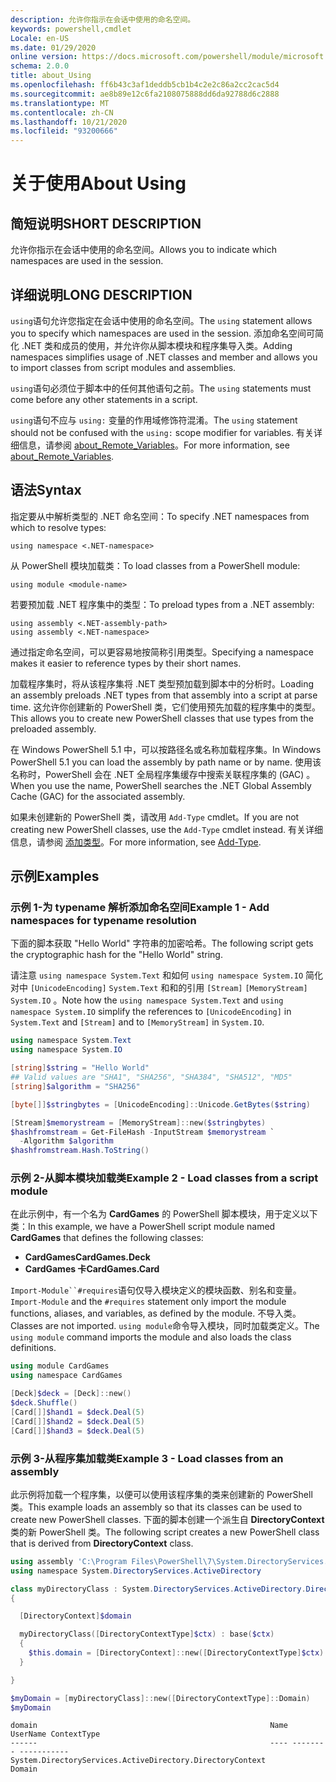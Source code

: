 ```yaml
---
description: 允许你指示在会话中使用的命名空间。
keywords: powershell,cmdlet
Locale: en-US
ms.date: 01/29/2020
online version: https://docs.microsoft.com/powershell/module/microsoft.powershell.core/about/about_using?view=powershell-5.1&WT.mc_id=ps-gethelp
schema: 2.0.0
title: about_Using
ms.openlocfilehash: ff6b43c3af1deddb5cb1b4c2e2c86a2cc2cac5d4
ms.sourcegitcommit: ae8b89e12c6fa2108075888dd6da92788d6c2888
ms.translationtype: MT
ms.contentlocale: zh-CN
ms.lasthandoff: 10/21/2020
ms.locfileid: "93200666"
---
```

# <a name="about-using"></a><span data-ttu-id="734cc-104">关于使用</span><span class="sxs-lookup"><span data-stu-id="734cc-104">About Using</span></span>

## <a name="short-description"></a><span data-ttu-id="734cc-105">简短说明</span><span class="sxs-lookup"><span data-stu-id="734cc-105">SHORT DESCRIPTION</span></span>
<span data-ttu-id="734cc-106">允许你指示在会话中使用的命名空间。</span><span class="sxs-lookup"><span data-stu-id="734cc-106">Allows you to indicate which namespaces are used in the session.</span></span>

## <a name="long-description"></a><span data-ttu-id="734cc-107">详细说明</span><span class="sxs-lookup"><span data-stu-id="734cc-107">LONG DESCRIPTION</span></span>

<span data-ttu-id="734cc-108">`using`语句允许您指定在会话中使用的命名空间。</span><span class="sxs-lookup"><span data-stu-id="734cc-108">The `using` statement allows you to specify which namespaces are used in the session.</span></span> <span data-ttu-id="734cc-109">添加命名空间可简化 .NET 类和成员的使用，并允许你从脚本模块和程序集导入类。</span><span class="sxs-lookup"><span data-stu-id="734cc-109">Adding namespaces simplifies usage of .NET classes and member and allows you to import classes from script modules and assemblies.</span></span>

<span data-ttu-id="734cc-110">`using`语句必须位于脚本中的任何其他语句之前。</span><span class="sxs-lookup"><span data-stu-id="734cc-110">The `using` statements must come before any other statements in a script.</span></span>

<span data-ttu-id="734cc-111">`using`语句不应与 `using:` 变量的作用域修饰符混淆。</span><span class="sxs-lookup"><span data-stu-id="734cc-111">The `using` statement should not be confused with the `using:` scope modifier for variables.</span></span> <span data-ttu-id="734cc-112">有关详细信息，请参阅 [about_Remote_Variables](about_Remote_Variables.md)。</span><span class="sxs-lookup"><span data-stu-id="734cc-112">For more information, see [about_Remote_Variables](about_Remote_Variables.md).</span></span>

## <a name="syntax"></a><span data-ttu-id="734cc-113">语法</span><span class="sxs-lookup"><span data-stu-id="734cc-113">Syntax</span></span>

<span data-ttu-id="734cc-114">指定要从中解析类型的 .NET 命名空间：</span><span class="sxs-lookup"><span data-stu-id="734cc-114">To specify .NET namespaces from which to resolve types:</span></span>

```
using namespace <.NET-namespace>
```

<span data-ttu-id="734cc-115">从 PowerShell 模块加载类：</span><span class="sxs-lookup"><span data-stu-id="734cc-115">To load classes from a PowerShell module:</span></span>

```
using module <module-name>
```

<span data-ttu-id="734cc-116">若要预加载 .NET 程序集中的类型：</span><span class="sxs-lookup"><span data-stu-id="734cc-116">To preload types from a .NET assembly:</span></span>

```
using assembly <.NET-assembly-path>
using assembly <.NET-namespace>
```

<span data-ttu-id="734cc-117">通过指定命名空间，可以更容易地按简称引用类型。</span><span class="sxs-lookup"><span data-stu-id="734cc-117">Specifying a namespace makes it easier to reference types by their short names.</span></span>

<span data-ttu-id="734cc-118">加载程序集时，将从该程序集将 .NET 类型预加载到脚本中的分析时。</span><span class="sxs-lookup"><span data-stu-id="734cc-118">Loading an assembly preloads .NET types from that assembly into a script at parse time.</span></span> <span data-ttu-id="734cc-119">这允许你创建新的 PowerShell 类，它们使用预先加载的程序集中的类型。</span><span class="sxs-lookup"><span data-stu-id="734cc-119">This allows you to create new PowerShell classes that use types from the preloaded assembly.</span></span>

<span data-ttu-id="734cc-120">在 Windows PowerShell 5.1 中，可以按路径名或名称加载程序集。</span><span class="sxs-lookup"><span data-stu-id="734cc-120">In Windows PowerShell 5.1 you can load the assembly by path name or by name.</span></span> <span data-ttu-id="734cc-121">使用该名称时，PowerShell 会在 .NET 全局程序集缓存中搜索关联程序集的 (GAC) 。</span><span class="sxs-lookup"><span data-stu-id="734cc-121">When you use the name, PowerShell searches the .NET Global Assembly Cache (GAC) for the associated assembly.</span></span>

<span data-ttu-id="734cc-122">如果未创建新的 PowerShell 类，请改用 `Add-Type` cmdlet。</span><span class="sxs-lookup"><span data-stu-id="734cc-122">If you are not creating new PowerShell classes, use the `Add-Type` cmdlet instead.</span></span> <span data-ttu-id="734cc-123">有关详细信息，请参阅 [添加类型](xref:Microsoft.PowerShell.Utility.Add-Type)。</span><span class="sxs-lookup"><span data-stu-id="734cc-123">For more information, see [Add-Type](xref:Microsoft.PowerShell.Utility.Add-Type).</span></span>

## <a name="examples"></a><span data-ttu-id="734cc-124">示例</span><span class="sxs-lookup"><span data-stu-id="734cc-124">Examples</span></span>

### <a name="example-1---add-namespaces-for-typename-resolution"></a><span data-ttu-id="734cc-125">示例 1-为 typename 解析添加命名空间</span><span class="sxs-lookup"><span data-stu-id="734cc-125">Example 1 - Add namespaces for typename resolution</span></span>

<span data-ttu-id="734cc-126">下面的脚本获取 "Hello World" 字符串的加密哈希。</span><span class="sxs-lookup"><span data-stu-id="734cc-126">The following script gets the cryptographic hash for the "Hello World" string.</span></span>

<span data-ttu-id="734cc-127">请注意 `using namespace System.Text` 和如何 `using namespace System.IO` 简化对中 `[UnicodeEncoding]` `System.Text` 和和的引用 `[Stream]` `[MemoryStream]` `System.IO` 。</span><span class="sxs-lookup"><span data-stu-id="734cc-127">Note how the `using namespace System.Text` and `using namespace System.IO` simplify the references to `[UnicodeEncoding]` in `System.Text` and `[Stream]` and to `[MemoryStream]` in `System.IO`.</span></span>

```powershell
using namespace System.Text
using namespace System.IO

[string]$string = "Hello World"
## Valid values are "SHA1", "SHA256", "SHA384", "SHA512", "MD5"
[string]$algorithm = "SHA256"

[byte[]]$stringbytes = [UnicodeEncoding]::Unicode.GetBytes($string)

[Stream]$memorystream = [MemoryStream]::new($stringbytes)
$hashfromstream = Get-FileHash -InputStream $memorystream `
  -Algorithm $algorithm
$hashfromstream.Hash.ToString()
```

### <a name="example-2---load-classes-from-a-script-module"></a><span data-ttu-id="734cc-128">示例 2-从脚本模块加载类</span><span class="sxs-lookup"><span data-stu-id="734cc-128">Example 2 - Load classes from a script module</span></span>

<span data-ttu-id="734cc-129">在此示例中，有一个名为 **CardGames** 的 PowerShell 脚本模块，用于定义以下类：</span><span class="sxs-lookup"><span data-stu-id="734cc-129">In this example, we have a PowerShell script module named **CardGames** that defines the following classes:</span></span>

- <span data-ttu-id="734cc-130">**CardGames**</span><span class="sxs-lookup"><span data-stu-id="734cc-130">**CardGames.Deck**</span></span>
- <span data-ttu-id="734cc-131">**CardGames 卡**</span><span class="sxs-lookup"><span data-stu-id="734cc-131">**CardGames.Card**</span></span>

<span data-ttu-id="734cc-132">`Import-Module``#requires`语句仅导入模块定义的模块函数、别名和变量。</span><span class="sxs-lookup"><span data-stu-id="734cc-132">`Import-Module` and the `#requires` statement only import the module functions, aliases, and variables, as defined by the module.</span></span> <span data-ttu-id="734cc-133">不导入类。</span><span class="sxs-lookup"><span data-stu-id="734cc-133">Classes are not imported.</span></span> <span data-ttu-id="734cc-134">`using module`命令导入模块，同时加载类定义。</span><span class="sxs-lookup"><span data-stu-id="734cc-134">The `using module` command imports the module and also loads the class definitions.</span></span>

```powershell
using module CardGames
using namespace CardGames

[Deck]$deck = [Deck]::new()
$deck.Shuffle()
[Card[]]$hand1 = $deck.Deal(5)
[Card[]]$hand2 = $deck.Deal(5)
[Card[]]$hand3 = $deck.Deal(5)
```

### <a name="example-3---load-classes-from-an-assembly"></a><span data-ttu-id="734cc-135">示例 3-从程序集加载类</span><span class="sxs-lookup"><span data-stu-id="734cc-135">Example 3 - Load classes from an assembly</span></span>

<span data-ttu-id="734cc-136">此示例将加载一个程序集，以便可以使用该程序集的类来创建新的 PowerShell 类。</span><span class="sxs-lookup"><span data-stu-id="734cc-136">This example loads an assembly so that its classes can be used to create new PowerShell classes.</span></span> <span data-ttu-id="734cc-137">下面的脚本创建一个派生自 **DirectoryContext** 类的新 PowerShell 类。</span><span class="sxs-lookup"><span data-stu-id="734cc-137">The following script creates a new PowerShell class that is derived from **DirectoryContext** class.</span></span>

```powershell
using assembly 'C:\Program Files\PowerShell\7\System.DirectoryServices.dll'
using namespace System.DirectoryServices.ActiveDirectory

class myDirectoryClass : System.DirectoryServices.ActiveDirectory.DirectoryContext
{

  [DirectoryContext]$domain

  myDirectoryClass([DirectoryContextType]$ctx) : base($ctx)
  {
    $this.domain = [DirectoryContext]::new([DirectoryContextType]$ctx)
  }

}

$myDomain = [myDirectoryClass]::new([DirectoryContextType]::Domain)
$myDomain
```

```Output
domain                                                    Name UserName ContextType
------                                                    ---- -------- -----------
System.DirectoryServices.ActiveDirectory.DirectoryContext                    Domain
```
